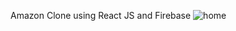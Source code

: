 Amazon Clone using React JS and Firebase
![home](https://user-images.githubusercontent.com/82043654/150686936-2c0bd55d-0b5e-4ea1-a310-57825e004464.png)

